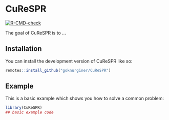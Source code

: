 
# CuReSPR

<!-- badges: start -->
[![R-CMD-check](https://github.com/goknurginer/CuReSPR/actions/workflows/R-CMD-check.yaml/badge.svg)](https://github.com/goknurginer/CuReSPR/actions/workflows/R-CMD-check.yaml)
<!-- badges: end -->

The goal of CuReSPR is to ...

## Installation

You can install the development version of CuReSPR like so:

``` r
remotes::install_github("goknurginer/CuReSPR")
```

## Example

This is a basic example which shows you how to solve a common problem:

``` r
library(CuReSPR)
## basic example code
```

